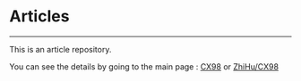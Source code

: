 # Articles

***

This is an article repository.

You can see the details by going to the main page : [CX98](https://CX9898.github.io) or [ZhiHu/CX98](https://www.zhihu.com/people/CX98/posts)
